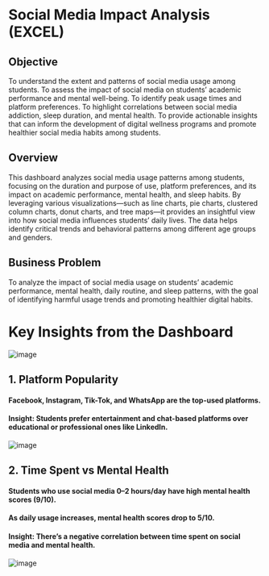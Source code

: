 # Social Media Impact Analysis (EXCEL)

## Objective 
 To understand the extent and patterns of social media usage among students.
To assess the impact of social media on students’ academic performance and mental well-being.
To identify peak usage times and platform preferences.
To highlight correlations between social media addiction, sleep duration, and mental health.
To provide actionable insights that can inform the development of digital wellness programs and promote healthier social media habits among students.

## Overview
This dashboard analyzes social media usage patterns among students, focusing on the duration and purpose of use, platform preferences, and its impact on academic performance, mental health, and sleep habits. By leveraging various visualizations—such as line charts, pie charts, clustered column charts, donut charts, and tree maps—it provides an insightful view into how social media influences students’ daily lives. The data helps identify critical trends and behavioral patterns among different age groups and genders.

## Business Problem 
To analyze the impact of social media usage on students’ academic performance, mental health, daily routine, and sleep patterns, with the goal of identifying harmful usage trends and promoting healthier digital habits.

#  Key Insights from the Dashboard
![image](https://github.com/user-attachments/assets/f22713cd-0c75-4755-9f7b-629dfb2e3641)

## 1. Platform Popularity 
#### Facebook, Instagram, Tik-Tok, and WhatsApp are the top-used platforms.
#### Insight: Students prefer entertainment and chat-based platforms over educational or professional ones like LinkedIn.
![image](https://github.com/user-attachments/assets/d795fb28-c46e-401f-87a3-173e5cfe4f0c)

## 2. Time Spent vs Mental Health
#### Students who use social media 0–2 hours/day have high mental health scores (9/10).
#### As daily usage increases, mental health scores drop to 5/10.
#### Insight: There’s a negative correlation between time spent on social media and mental health.
![image](https://github.com/user-attachments/assets/5edee726-0508-4706-a3b0-f19a557e8340)












